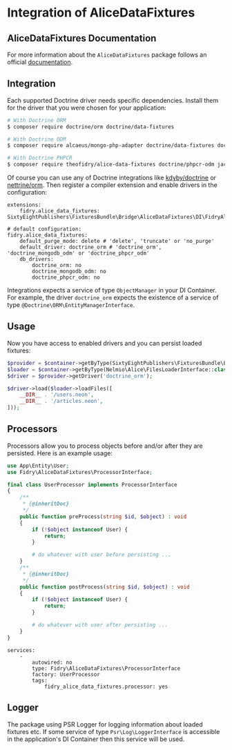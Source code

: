 # Integration of AliceDataFixtures

## AliceDataFixtures Documentation

For more information about the `AliceDataFixtures` package follows an official [documentation](https://github.com/theofidry/AliceDataFixtures/blob/master/README.md).

## Integration

Each supported Doctrine driver needs specific dependencies. Install them for the driver that you were chosen for your application:

```bash
# With Doctrine ORM
$ composer require doctrine/orm doctrine/data-fixtures

# With Doctrine ODM
$ composer require alcaeus/mongo-php-adapter doctrine/data-fixtures doctrine/mongodb-odm

# With Doctrine PHPCR
$ composer require theofidry/alice-data-fixtures doctrine/phpcr-odm jackalope/jackalope-doctrine-dbal
```

Of course you can use any of Doctrine integrations like [kdyby/doctrine](https://github.com/Kdyby/Doctrine) or [nettrine/orm](https://github.com/nettrine/orm).
Then register a compiler extension and enable drivers in the configuration:

```neon
extensions:
	fidry.alice_data_fixtures: SixtyEightPublishers\FixturesBundle\Bridge\AliceDataFixtures\DI\FidryAliceDataFixturesExtension

# default configuration:
fidry.alice_data_fixtures:
	default_purge_mode: delete # 'delete', 'truncate' or 'no_purge'
	default_driver: doctrine_orm # 'doctrine_orm', 'doctrine_mongodb_odm' or 'doctrine_phpcr_odm'
	db_drivers:
		doctrine_orm: no
		doctrine_mongodb_odm: no
		doctrine_phpcr_odm: no
```

Integrations expects a service of type `ObjectManager` in your DI Container. For example, the driver `doctrine_orm` expects the existence of a service of type `@Doctrine\ORM\EntityManagerInterface`.

## Usage

Now you have access to enabled drivers and you can persist loaded fixtures:

```php
$provider = $container->getByType(SixtyEightPublishers\FixturesBundle\Bridge\AliceDataFixtures\Driver\IDriverProvider::class);
$loader = $container->getByType(Nelmio\Alice\FilesLoaderInterface::class);
$driver = $provider->getDriver('doctrine_orm');

$driver->load($loader->loadFiles([
    __DIR__ . '/users.neon',
    __DIR__ . '/articles.neon',
]));
```

## Processors

Processors allow you to process objects before and/or after they are persisted. Here is an example usage: 

```php
use App\Entity\User;
use Fidry\AliceDataFixtures\ProcessorInterface;

final class UserProcessor implements ProcessorInterface
{
    /**
     * {@inheritDoc}
     */
    public function preProcess(string $id, $object) : void
    {
        if (!$object instanceof User) {
            return;
        }

        # do whatever with user before persisting ...
    }
    /**
     * {@inheritDoc}
     */
    public function postProcess(string $id, $object) : void
    {
        if (!$object instanceof User) {
            return;
        }

        # do whatever with user after persisting ...
    }
}
```

```neon
services:
	-
		autowired: no
		type: Fidry\AliceDataFixtures\ProcessorInterface
		factory: UserProcessor
		tags:
			fidry_alice_data_fixtures.processor: yes
```

## Logger

The package using PSR Logger for logging information about loaded fixtures etc. 
If some service of type `Psr\Log\LoggerInterface` is accessible in the application's DI Container then this service will be used.
